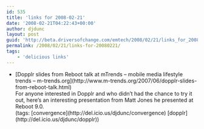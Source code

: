 ```yaml
---
id: 535
title: 'links for 2008-02-21'
date: '2008-02-21T04:22:43+00:00'
author: djdunc
layout: post
guid: 'http://beta.driversofchange.com/emtech/2008/02/21/links_for_20080221/'
permalink: /2008/02/21/links-for-20080221/
tags:
    - 'delicious links'
---
```


- <div class="delicious-link">[Dopplr slides from Reboot talk at mTrends – mobile media lifestyle trends – m-trends.org](http://www.m-trends.org/2007/06/dopplr-slides-from-reboot-talk.html)</div><div class="delicious-extended">For anyone interested in Dopplr and who didn’t had the chance to try it out, here’s an interesting presentation from Matt Jones he presented at Reboot 9.0.</div><div class="delicious-tags">(tags: [convergence](http://del.icio.us/djdunc/convergence) [dopplr](http://del.icio.us/djdunc/dopplr))</div>